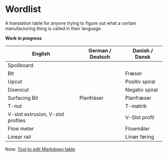 # Wordlist
A translation table for anyone trying to figure out what a certain manufacturing thing is called in their language.

**Work in progress**

| English                           | German / Deutsch | Danish / Dansk |
|-----------------------------------|------------------|----------------|
| Spoilboard                        |                  |                |
| Bit                               |                  | Fræser         |
| Upcut                             |                  | Positiv spiral |
| Downcut                           |                  | Negativ spiral |
| Surfacing Bit                     | Planfräser       | Planfræser     |
| T-nut                             |                  | T-møtrik       |
| V-slot extrusion, V-slot profiles |                  | V-Slot profil  |
| Flow meter                        |                  | Flowmåler      |
| Linear rail                       |                  | Linær føring   |

Note: [Tool to edit Markdown table](https://tableconvert.com/markdown-to-markdown)
